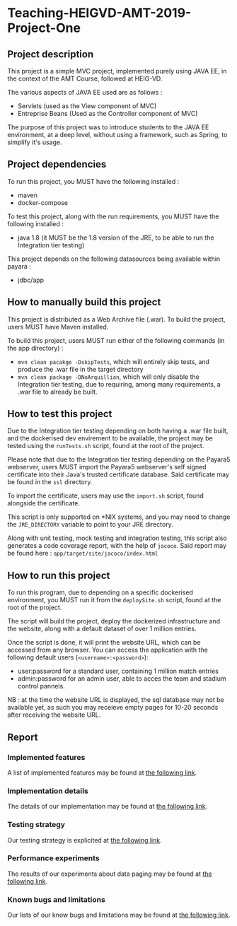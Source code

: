 # Teaching-HEIGVD-AMT-2019-Project-One
## Project description
This project is a simple MVC project, implemented purely using JAVA EE, in the context of the AMT Course, followed at HEIG-VD. 

The various aspects of JAVA EE used are as follows :
- Servlets (used as the View component of MVC)
- Entreprise Beans (Used as the Controller component of MVC)

The purpose of this project was to introduce students to the JAVA EE environment, at a deep level, without using a framework, such as Spring, to simplify it's usage.

## Project dependencies
To run this project, you MUST have the following installed : 
- maven
- docker-compose

To test this project, along with the run requirements, you MUST have the following installed :
- java 1.8 (it MUST be the 1.8 version of the JRE, to be able to run the Integration tier testing)

This project depends on the following datasources being available within payara : 
- jdbc/app

## How to manually build this project
This project is distributed as a Web Archive file (.war).
To build the project, users MUST have Maven installed.

To build this project, users MUST run either of the following commands (in the app directory) :
- `mvn clean pacakge -DskipTests`, which will entirely skip tests, and produce the .war file in the target directory
- `mvn clean package -DNoArquillian`, which will only disable the Integration tier testing, due to requiring, among many requirements, a .war file to already be built.

## How to test this project
Due to the Integration tier testing depending on both having a .war file built, and the dockerised dev envirement to be available, the project may be tested using the `runTests.sh` script, found at the root of the project.

Please note that due to the Integration tier testing depending on the Payara5 webserver, users MUST import the Payara5 webserver's self signed certificate into their Java's trusted certificate database. Said certificate may be found in the `ssl` directory.

To import the certificate, users may use the `import.sh` script, found alongside the certificate.

This script is only supported on *NIX systems, and you may need to change the `JRE_DIRECTORY` variable to point to your JRE directory.

Along with unit testing, mock testing and integration testing, this script also generates a code coverage report, with the help of `jacoco`.
Said report may be found here : `app/target/site/jacoco/index.html`

## How to run this project
To run this program, due to depending on a specific dockerised environment, you MUST run it from the `deploySite.sh` script, found at the root of the project.

The script will build the project, deploy the dockerized infrastructure and the website, along with a default dataset of over 1 million entries.

Once the script is done, it will print the website URL, which can be accessed from any browser. You can access the application with the following default users (`<username>:<password>`): 

-  user:password for a standard user, containing 1 million match entries
-  admin:password for an admin user, able to acces the team and stadium control pannels.

NB : at the time the website URL is displayed, the sql database may not be available yet, as such you may receieve empty pages for 10-20 seconds after receiving the website URL.

## Report

### Implemented features

A list of implemented features may be found at [the following link](https://github.com/capito27/Teaching-HEIGVD-AMT-2019-Project-One/blob/master/docs/implemented.md).

### Implementation details

The details of our implementation may be found at [the following link](https://github.com/capito27/Teaching-HEIGVD-AMT-2019-Project-One/blob/master/docs/implementDetails.md).

### Testing strategy

Our testing strategy is explicited at [the following link](https://github.com/capito27/Teaching-HEIGVD-AMT-2019-Project-One/blob/master/docs/TestingStrategy.md).

### Performance experiments

The results of our experiments about data paging may be found at [the following link](https://github.com/capito27/Teaching-HEIGVD-AMT-2019-Project-One/blob/master/docs/PerformanceTest.md).

### Known bugs and limitations

Our lists of our know bugs and limitations may be found at [the following link](https://github.com/capito27/Teaching-HEIGVD-AMT-2019-Project-One/blob/master/docs/KnownBugs.md).
